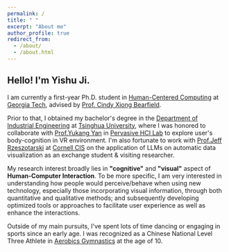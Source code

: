 ```yaml
---
permalink: /
title: " "
excerpt: "About me"
author_profile: true
redirect_from: 
  - /about/
  - /about.html
---
```


<!-- 📢 I'm looking for PhD position in HCI/HAI/VIS starting in Fall 2024!-->

## Hello! I'm Yishu Ji.
I am currently a first-year Ph.D. student in [Human-Centered Computing](https://www.cc.gatech.edu/degree-programs/phd-human-centered-computing) at [Georgia Tech](https://www.gatech.edu/), advised by [Prof. Cindy Xiong Bearfield](https://cyxiong.com/). 

Prior to that, I obtained my bachelor's degree in the [Department of Industrial Engineering](https://www.ie.tsinghua.edu.cn/) at [Tsinghua University](https://www.tsinghua.edu.cn/en/), where I was honored to collaborate with [Prof.Yukang Yan](https://yukangyan.info/) in [Pervasive HCI Lab](https://pi.cs.tsinghua.edu.cn/) to explore user's body-cognition in VR environment. I'm also fortunate to work with [Prof.Jeff Rzeszotarski](https://jeffrz.com) at [Cornell CIS](https://cis.cornell.edu/) on the application of LLMs on automatic data visualization as an exchange student & visiting researcher.

My research interest broadly lies in **"cognitive"** and **"visual"** aspect of **Human-Computer Interaction**. To be more specific, I am very interested in understanding how people would perceive/behave when using new technology, especially those incorporating visual information, through both quantitative and qualitative methods; and subsequently developing optimized tools or approaches to facilitate user experience as well as enhance the interactions.


<!-- Interest-->
Outside of my main pursuits, I've spent lots of time dancing or engaging in sports since an early age. I was recognized as a Chinese National Level Three Athlete in [Aerobics Gymnastics](https://en.wikipedia.org/wiki/Aerobic_gymnastics) at the age of 10.



